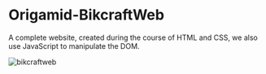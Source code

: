 # Origamid-BikcraftWeb
A complete website, created during the course of HTML and CSS, we also use JavaScript to manipulate the DOM.

![bikcraftweb](https://user-images.githubusercontent.com/104650390/176817870-fe5b4b1f-9bae-4d76-9787-d4d0eb817dc2.png)
